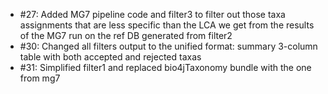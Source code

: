 * #27: Added MG7 pipeline code and filter3 to filter out those taxa assignments that are less specific than the LCA we get from the results of the MG7 run on the ref DB generated from filter2
* #30: Changed all filters output to the unified format: summary 3-column table with both accepted and rejected taxas
* #31: Simplified filter1 and replaced bio4jTaxonomy bundle with the one from mg7
